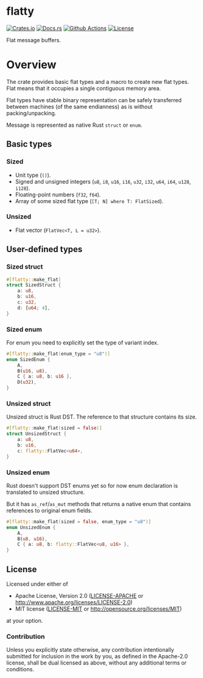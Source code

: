 # flatty

[![Crates.io][crates_badge]][crates]
[![Docs.rs][docs_badge]][docs]
[![Github Actions][github_badge]][github]
[![License][license_badge]][license]

[crates_badge]: https://img.shields.io/crates/v/flatty.svg
[docs_badge]: https://docs.rs/flatty/badge.svg
[github_badge]: https://github.com/agerasev/flatty/actions/workflows/test.yml/badge.svg
[license_badge]: https://img.shields.io/crates/l/flatty.svg

[crates]: https://crates.io/crates/flatty
[docs]: https://docs.rs/flatty
[github]: https://github.com/agerasev/flatty/actions/workflows/test.yml
[license]: #license

Flat message buffers.

# Overview

The crate provides basic flat types and a macro to create new flat types. Flat means that it occupies a single contiguous memory area.

Flat types have stable binary representation can be safely transferred between machines (of the same endianness) as is without packing/unpacking.

Message is represented as native Rust `struct` or `enum`.

## Basic types

### Sized

+ Unit type (`()`).
+ Signed and unsigned integers (`u8`, `i8`, `u16`, `i16`, `u32`, `i32`, `u64`, `i64`, `u128`, `i128`).
+ Floating-point numbers (`f32`, `f64`).
+ Array of some sized flat type (`[T; N] where T: FlatSized`).

### Unsized

+ Flat vector (`FlatVec<T, L = u32>`).

## User-defined types

### Sized struct

```rust
#[flatty::make_flat]
struct SizedStruct {
    a: u8,
    b: u16,
    c: u32,
    d: [u64; 4],
}
```

### Sized enum

For enum you need to explicitly set the type of variant index.

```rust
#[flatty::make_flat(enum_type = "u8")]
enum SizedEnum {
    A,
    B(u16, u8),
    C { a: u8, b: u16 },
    D(u32),
}
```

### Unsized struct

Unsized struct is Rust DST. The reference to that structure contains its size.

```rust
#[flatty::make_flat(sized = false)]
struct UnsizedStruct {
    a: u8,
    b: u16,
    c: flatty::FlatVec<u64>,
}

```

### Unsized enum

Rust doesn't support DST enums yet so for now enum declaration is translated to unsized structure.

But it has `as_ref`/`as_mut` methods that returns a native enum that contains references to original enum fields.

```rust
#[flatty::make_flat(sized = false, enum_type = "u8")]
enum UnsizedEnum {
    A,
    B(u8, u16),
    C { a: u8, b: flatty::FlatVec<u8, u16> },
}
```

## License

Licensed under either of

 * Apache License, Version 2.0 ([LICENSE-APACHE](LICENSE-APACHE) or http://www.apache.org/licenses/LICENSE-2.0)
 * MIT license ([LICENSE-MIT](LICENSE-MIT) or http://opensource.org/licenses/MIT)

at your option.

### Contribution

Unless you explicitly state otherwise, any contribution intentionally submitted
for inclusion in the work by you, as defined in the Apache-2.0 license, shall be dual licensed as above, without any
additional terms or conditions.
